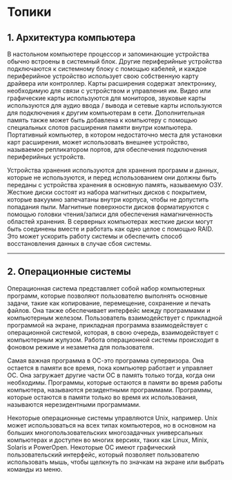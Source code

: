 # Топики

## 1. Архитектура компьютера

В настольном компьютере процессор и запоминающие устройства обычно встроены в системный блок. Другие периферийные устройства подключаются к системному блоку с помощью кабелей, и каждое периферийное устройство использует свою собственную карту драйвера или контроллер. Карты расширения содержат электронику, необходимую для связи с устройством и управления им. Видео или графические карты используются для мониторов, звуковые карты используются для аудио ввода / вывода и сетевые карты используются для подключения к другим компьютерам в сети. Дополнительная память также может быть добавлена к компьютеру с помощью специальных слотов расширения памяти внутри компьютера. Портативный компьютер, в котором недостаточно места для установки карт расширения, может использовать внешнее устройство, называемое репликатором портов, для обеспечения подключения периферийных устройств.

Устройства хранения используются для хранения программ и данных, которые не используются, и перед использованием они должны быть переданы с устройства хранения в основную память, называемую ОЗУ. Жесткие диски состоят из набора магнитных дисков с покрытием, которые вакуумно запечатаны внутри корпуса, чтобы не допустить попадания пыли. Магнитные поверхности дисков форматируются с помощью головки чтения/записи для обеспечения намагниченность областей хранения. В серверных компьютерах жесткие диски могут быть соединены вместе и работать как одно целое с помощью RAID. Это может ускорить работу системы и обеспечить способ восстановления данных в случае сбоя системы.

---

## 2. Операционные системы

Операционная система представляет собой набор компьютерных программ, которые позволяют пользователю выполнять основные задачи, такие как копирование, перемещение, сохранение и печать файлов. Она также обеспечивает интерфейс между программами и компьютерным железом. Пользователь взаимодействует с прикладной программой на экране, прикладная программа взаимодействует с операционной системой, которая, в свою очередь, взаимодействует с компьютерным жулузом. Работа операционной системы происходит в фоновом режиме и незаметна для пользователя.

Самая важная программа в ОС-это программа супервизора. Она остается в памяти все время, пока компьютер работает и управляет ОС. Она загружает другие части ОС в память только тогда, когда они необходимы. Программы, которые остаются в памяти во время работы компьютера, называются резидентными программами. Программы, которые остаются в памяти только во время их использования, называются нерезидентными программами.

Некоторые операционные системы управляются Unix, например. Unix может использоваться на всех типах компьютеров, но в основном на больших многопользовательских многозадачных универсальных компьютерах и доступен во многих версиях, таких как Linux, Minix, Solaris и PowerOpen. Некоторые ОС имеют графический пользовательский интерфейс, который позволяет пользователю использовать мышь, чтобы щелкнуть по значкам на экране или выбрать команды из меню.
